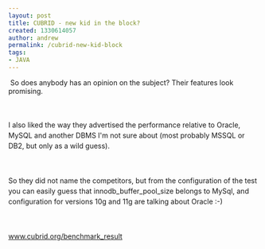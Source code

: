 ```yaml
---
layout: post
title: CUBRID - new kid in the block?
created: 1330614057
author: andrew
permalink: /cubrid-new-kid-block
tags:
- JAVA
---
```

<p>&nbsp;So does anybody has an opinion on the subject? Their features look promising.</p>
<p style="line-height: 21px; ">&nbsp;</p>
<p style="line-height: 21px; ">I also liked the way they advertised the performance relative to Oracle, MySQL and another DBMS I'm not sure about (most probably MSSQL or DB2, but only as a wild guess).</p>
<p style="line-height: 21px; ">&nbsp;</p>
<p style="line-height: 21px; ">So they did not name the competitors, but from the configuration of the test you can easily guess that innodb_buffer_pool_size belongs to MySql, and configuration for versions 10g and 11g are talking about Oracle :-)</p>
<p style="line-height: 21px; ">&nbsp;</p>
<p style="line-height: 21px; "><a href="http://www.cubrid.org/benchmark_result">www.cubrid.org/benchmark_result</a></p>
<p>&nbsp;</p>

